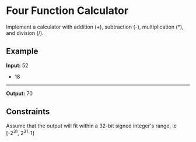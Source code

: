 # Four Function Calculator
Implement a calculator with addition (+), subtraction (-), multiplication (*), and division (/). 

## Example
**Input:**
  52
+ 18
------

**Output:** 70

## Constraints
Assume that the output will fit within a 32-bit signed integer's range, ie [-2<sup>31</sup>, 2<sup>31</sup>-1]
